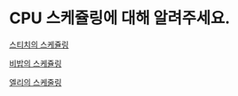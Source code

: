 # CPU 스케쥴링에 대해 알려주세요.

[스티치의 스케쥴링](stitch.md)

[비밥의 스케쥴링](bebop.md)

[엘리의 스케줄링](elly-scheduling.md)

